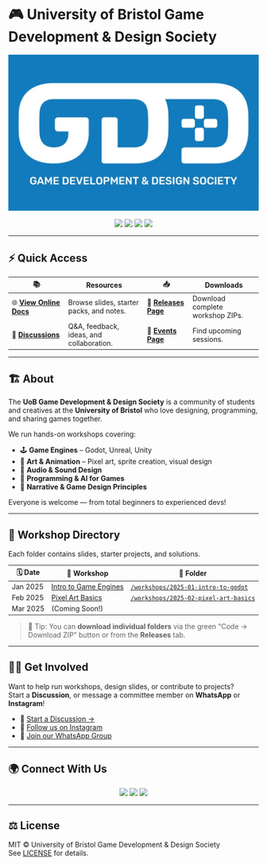 # 🎮 University of Bristol Game Development & Design Society

![Banner](docs/_assets/banner.png)

<p align="center">
  <a href="https://github.com/Zingawawoo/GDD-Repo/actions/workflows/deploy-docs.yml"><img src="https://img.shields.io/github/actions/workflow/status/Zingawawoo/GDD-Repo/deploy-docs.yml?label=Docs%20Build&logo=github" /></a>
  <a href="https://github.com/Zingawawoo/GDD-Repo/blob/main/LICENSE"><img src="https://img.shields.io/badge/License-MIT-blue.svg" /></a>
  <a href="https://www.instagram.com/gddbristol?igsh=NTI0c280bW1xeDFm"><img src="https://img.shields.io/badge/Instagram-@gddbristol-E4405F?logo=instagram&logoColor=white" /></a>
  <a href="https://chat.whatsapp.com/Gexv7SPRjp82JHYYJUf6SS"><img src="https://img.shields.io/badge/WhatsApp-Join%20Group-25D366?logo=whatsapp&logoColor=white" /></a>
</p>

---

## ⚡ Quick Access

| 📚 | **Resources** | 📥 | **Downloads** |
|----|----------------|----|----------------|
| 🌐 [**View Online Docs**](https://zingawawoo.github.io/GDD-Repo/) | Browse slides, starter packs, and notes. | 🧩 [**Releases Page**](https://github.com/Zingawawoo/GDD-Repo/releases) | Download complete workshop ZIPs. |
| 💬 [**Discussions**](https://github.com/Zingawawoo/GDD-Repo/discussions) | Q&A, feedback, ideas, and collaboration. | 📅 [**Events Page**](https://linktr.ee/uobgds) | Find upcoming sessions. |

---

## 🏗️ About

The **UoB Game Development & Design Society** is a community of students and creatives at the **University of Bristol** who love designing, programming, and sharing games together.

We run hands-on workshops covering:
- 🕹 **Game Engines** – Godot, Unreal, Unity  
- 🎨 **Art & Animation** – Pixel art, sprite creation, visual design  
- 🎵 **Audio & Sound Design**  
- 💾 **Programming & AI for Games**  
- 🧠 **Narrative & Game Design Principles**

Everyone is welcome — from total beginners to experienced devs!

---

## 📂 Workshop Directory

Each folder contains slides, starter projects, and solutions.

| 🗓️ Date | 🧠 Workshop | 📁 Folder |
|----------|--------------|-----------|
| Jan 2025 | [Intro to Game Engines](workshops/2025-01-intro-to-godot) | [`/workshops/2025-01-intro-to-godot`](workshops/2025-01-intro-to-godot) |
| Feb 2025 | [Pixel Art Basics](workshops/2025-02-pixel-art-basics) | [`/workshops/2025-02-pixel-art-basics`](workshops/2025-02-pixel-art-basics) |
| Mar 2025 | (Coming Soon!) |  |

> 🧩 Tip: You can **download individual folders** via the green “Code → Download ZIP” button or from the **Releases** tab.

---

## 🧑‍💻 Get Involved

Want to help run workshops, design slides, or contribute to projects?  
Start a **Discussion**, or message a committee member on **WhatsApp** or **Instagram**!

- 💬 [Start a Discussion →](https://github.com/Zingawawoo/GDD-Repo/discussions)
- 📸 [Follow us on Instagram](https://www.instagram.com/gddbristol?igsh=NTI0c280bW1xeDFm)
- 💬 [Join our WhatsApp Group](https://chat.whatsapp.com/Gexv7SPRjp82JHYYJUf6SS)

---

## 🌍 Connect With Us

<p align="center">
  <a href="https://www.instagram.com/uobgds/"><img height="32" src="https://img.shields.io/badge/Instagram-@uobgds-E4405F?logo=instagram&logoColor=white" /></a>
  <a href="https://chat.whatsapp.com/Gexv7SPRjp82JHYYJUf6SS"><img height="32" src="https://img.shields.io/badge/WhatsApp-Join%20Group-25D366?logo=whatsapp&logoColor=white" /></a>
  <a href="https://linktr.ee/gddbris"><img height="32" src="https://img.shields.io/badge/Linktree-uobgds-43E55E?logo=linktree&logoColor=white" /></a>
</p>

---

## ⚖️ License
MIT © University of Bristol Game Development & Design Society  
See [LICENSE](LICENSE) for details.

